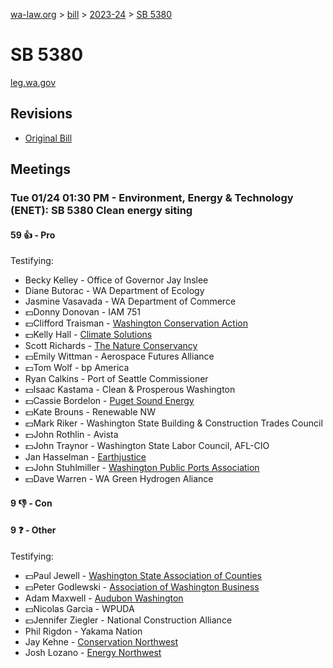 [wa-law.org](/) > [bill](/bill/) > [2023-24](/bill/2023-24/) > [SB 5380](/bill/2023-24/sb/5380/)

# SB 5380
[leg.wa.gov](https://app.leg.wa.gov/billsummary?BillNumber=5380&Year=2023&Initiative=false)

## Revisions
* [Original Bill](1/)

## Meetings
### Tue 01/24 01:30 PM - Environment, Energy & Technology (ENET): SB 5380 Clean energy siting
#### 59 👍 - Pro
Testifying:
* Becky Kelley - Office of Governor Jay Inslee
* Diane Butorac - WA Department of Ecology
* Jasmine Vasavada - WA Department of Commerce
* 💵Donny Donovan - IAM 751
* 💵Clifford Traisman - [Washington Conservation Action](/org/washington_conservation_action/)
* 💵Kelly Hall - [Climate Solutions](/org/climate_solutions/)
* Scott Richards - [The Nature Conservancy](/org/the_nature_conservancy/)
* 💵Emily Wittman - Aerospace Futures Alliance
* 💵Tom Wolf - bp America
* Ryan Calkins - Port of Seattle Commissioner
* 💵Isaac Kastama - Clean & Prosperous Washington
* 💵Cassie Bordelon - [Puget Sound Energy](/org/puget_sound_energy_inc/)
* 💵Kate Brouns - Renewable NW
* 💵Mark Riker - Washington State Building & Construction Trades Council
* 💵John Rothlin - Avista
* 💵John Traynor - Washington State Labor Council, AFL-CIO
* Jan Hasselman - [Earthjustice](/org/earthjustice/)
* 💵John Stuhlmiller - [Washington Public Ports Association](/org/washington_public_ports_association/)
* 💵Dave Warren - WA Green Hydrogen Aliance

#### 9 👎 - Con

#### 9 ❓ - Other
Testifying:
* 💵Paul Jewell - [Washington State Association of Counties](/org/washington_state_association_of_counties/)
* 💵Peter Godlewski - [Association of Washington Business](/org/association_of_washington_business/)
* Adam Maxwell - [Audubon Washington](/org/audubon_washington/)
* 💵Nicolas Garcia - WPUDA
* 💵Jennifer Ziegler - National Construction Alliance
* Phil Rigdon - Yakama Nation
* Jay Kehne - [Conservation Northwest](/org/conservation_northwest/)
* Josh Lozano - [Energy Northwest](/org/energy_northwest/)
